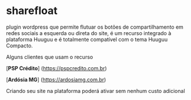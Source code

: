 # sharefloat

plugin wordpress que permite flutuar os botões de compartilhamento em redes sociais a esquerda ou direta do site, é um recurso integrado à plataforma Huuguu e é totalmente compatível com o tema Huuguu Compacto.

Alguns clientes que usam o recurso

[**PSP Crédito**] (https://pspcredito.com.br)

[**Ardósia MG**] (https://ardosiamg.com.br)

Criando seu site na plataforma poderá ativar sem nenhum custo adicional
